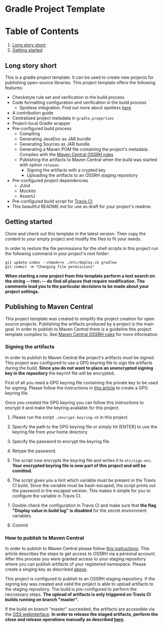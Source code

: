 [//]: # (~~TODO:~~ Change this readme and describe your project. Give a short introduction with the most significant information and then provide a closer look to your project using the headlines and the table of content to structure the readme file.)

# Gradle Project Template

# Table of Contents
1. [Long story short](#long-story-short)
2. [Getting started](#getting-started)

## Long story short

This is a gradle project template. It can be used to create new projects for publishing open-source libraries. This project template offers the following features:
* Checkstyle rule set and verification in the build process
* Code formatting configuration and verification in the build process
  * Spotless integration. Find out more about spotless [here](https://github.com/diffplug/spotless)
* A contribution guide
* Centralized project metadata in `gradle.properties`
* Project-local Gradle wrapper
* Pre-configured build process
  * Compiling
  * Generating JavaDoc as JAR bundle
  * Generating Sources as JAR bundle
  * Generating a Maven POM file containing the project's metadata. Complies with the [Maven Central OSSRH rules](http://central.sonatype.org/pages/ossrh-guide.html)
  * Publishing the artifacts to Maven Central when the build was started with option `release`.
    * Signing the artifacts with a crypted key
    * Uploading the artifacts to an OSSRH staging repository
* Pre-configured project dependencies
  * JUnit
  * Mockito
  * AssertJ
* Pre-configured build script for [Travis CI](https://travis-ci.org/)
* This beautiful README.md for use as draft for your project's readme.

## Getting started

Clone and check out this template in the latest version. Then copy the content to your empty project and modify the files to fit your needs.

In order to restore the file permissions for the shell scripts in this project run the following command in your project's root folder:

```
git update-index --chmod=+x ./etc/deploy.sh gradlew
git commit -m "Changing file permissions"
```

__When starting a new project from this template perform a text search on the string `~~TODO:~~` do find all places that require modification. The comments lead you to the particular decisions to be made about your project settings.__

## Publishing to Maven Central

This project template was created to simplify the project creation for open source projects. Publishing the artifacts produced by a project is the main goal. In order to publish to Maven Central there is a guideline this project template complies to. See [Maven Central OSSRH rules](http://central.sonatype.org/pages/ossrh-guide.html) for more information.

### Signing the artifacts
In order to publish to Maven Central the project's artifacts must be signed. This project was configured to use a GPG keyring file to sign the artifacts during the build. __Since you do not want to place an unencrypted signing key in the repository__ the keyrinf file will be encrypted.

First of all you need a GPG keyring file containing the private key to be used for signing. Please follow the instructions in [this article](http://central.sonatype.org/pages/working-with-pgp-signatures.html#generating-a-key-pair) to create a GPG keyring file.

Once you created the GPG keyring you can follow this instructions to encrypt it and make the keyring available for this project.

1. Please run the script `./encrypt-keyring-sh` in this project.
2. Specify the path to the GPG keyring file or simply hit [ENTER] to use the keyring file from your home directory.
3. Specify the password to encrypt the keyring file.
4. Retype the password.
5. The script now encrypts the keyring file and writes it to `etc/sign.enc`. __Your encrypted keyring file is now part of this project and will be comitted.__
6. The script gives you a hint which variable must be present in the Travis CI build. Since the variable must be bash-escaped, the script prints out the password in the escaped version. This makes it simple for you to configure the variable in Travis CI.
7. Double check the configuration in Travis CI and make sure that __the flag "Display value in build log" is disabled__ for the secret environment variables.

8. Commit

### How to publish to Maven Central

In order to publish to Maven Central please follow [this instructions](http://central.sonatype.org/pages/ossrh-guide.html). This article describes the steps to get access to OSSRH via a personal account. After this process you were granted access to your staging repository where you can publish artifacts of your registered namespace. Please create a singing key as described [above](#signing-the-artifacts).

This project is configured to publish to an OSSRH staging repository. If the signing key was created and valid the project is able to upload artifacts to the staging repository. The build is pre-configured to perform the neccessary steps. __The upload of artifacts is only triggered on Travis CI builds running on branch "master".__

If the build on branch "master" succeeded, the artifacts are accessible via the [OSS webinterface](https://oss.sonatype.org/#welcome). __In order to release the staged artifacts, perform the close and release operations manually as described [here](http://central.sonatype.org/pages/releasing-the-deployment.html).__